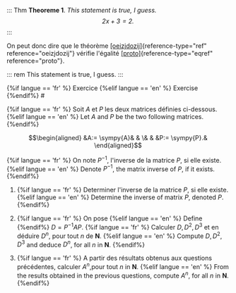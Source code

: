 ::: Thm
**Theoreme 1**. *This statement is true, I guess. $$\label{proto}
 2x +3 = 2.$$*
:::

On peut donc dire que le théorème
[\[oeizjdozij\]](#oeizjdozij){reference-type="ref"
reference="oeizjdozij"} vérifie l'égalité
[\[proto\]](#proto){reference-type="eqref" reference="proto"}.

::: rem
This statement is true, I guess.
:::

{%if langue == 'fr' %} Exercice {%elif langue == 'en' %} Exercise
{%endif%} \#

{%if langue == 'fr' %} Soit $A$ et $P$ les deux matrices définies
ci-dessous. {%elif langue == 'en' %} Let $A$ and $P$ be the two
following matrices. {%endif%}

$$\begin{aligned}
&A:=  \sympy{A}&
& \& & 
&P:=  \sympy{P}.&
\end{aligned}$$

{%if langue == 'fr' %} On note $P^{-1}$, l'inverse de la matrice $P$, si
elle existe. {%elif langue == 'en' %} Denote $P^{-1}$, the matrix
inverse of $P$, if it exists. {%endif%}

1.  {%if langue == 'fr' %} Determiner l'inverse de la matrice $P$, si
    elle existe. {%elif langue == 'en' %} Determine the inverse of
    matrix $P$, denoted $P$. {%endif%}

2.  {%if langue == 'fr' %} On pose {%elif langue == 'en' %} Define
    {%endif%} $D=P^{-1}AP$. {%if langue == 'fr' %} Calculer
    $D, D^{2}, D^{3}$ et en déduire $D^{n}$, pour tout $n$ de
    ${\mathbf{N}}$. {%elif langue == 'en' %} Compute $D, D^{2}, D^{3}$
    and deduce $D^{n}$, for all $n$ in ${\mathbf{N}}$. {%endif%}

3.  {%if langue == 'fr' %} A partir des résultats obtenus aux questions
    précédentes, calculer $A^{n}$,pour tout $n$ in ${\mathbf{N}}$.
    {%elif langue == 'en' %} From the results obtained in the previous
    questions, compute $A^{n}$, for all $n$ in ${\mathbf{N}}$. {%endif%}
